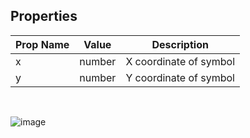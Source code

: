 ## Properties

| Prop Name | Value | Description |
| --------------------- | ------ | ------------------- |
| x | number | X coordinate of symbol |
| y | number | Y coordinate of symbol |

<br/>

![image](https://github.com/user-attachments/assets/3cdfdcc0-d22a-493a-9892-a4f4bccc34b1)
